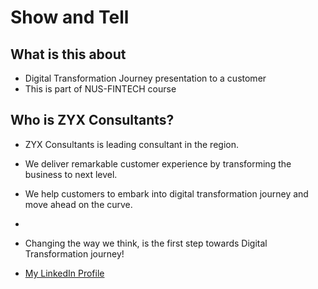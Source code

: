 # Show and Tell

## What is this about

* Digital Transformation Journey presentation to a customer
* This is part of NUS-FINTECH course



## Who is ZYX Consultants?

* ZYX Consultants is leading consultant in the region.
* We deliver remarkable customer experience by transforming the business to next level.
* We help customers to embark into digital transformation journey and move ahead on the curve.
* 
* Changing the way we think, is the first step towards Digital Transformation journey!

* [My LinkedIn Profile](https://www.linkedin.com/in/mralokshukla/)




